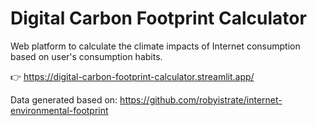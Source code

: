 # Digital Carbon Footprint Calculator

Web platform to calculate the climate impacts of Internet consumption based on user's consumption habits.

👉 https://digital-carbon-footprint-calculator.streamlit.app/

Data generated based on: https://github.com/robyistrate/internet-environmental-footprint
